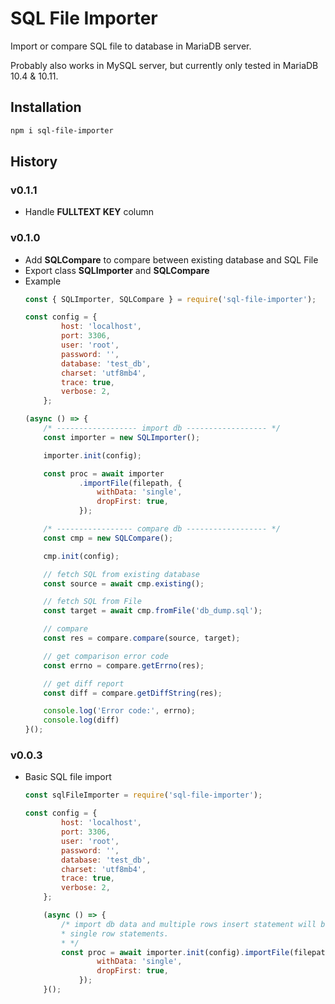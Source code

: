 # SQL File Importer

Import or compare SQL file to database in MariaDB server.

Probably also works in MySQL server, but currently only tested in MariaDB 10.4 & 10.11.

## Installation

```bash
npm i sql-file-importer
```

## History

### v0.1.1

- Handle **FULLTEXT KEY** column

### v0.1.0

- Add **SQLCompare** to compare between existing database and SQL File
- Export class **SQLImporter** and **SQLCompare**
- Example
	```javascript
	const { SQLImporter, SQLCompare } = require('sql-file-importer');

	const config = {
			host: 'localhost',
			port: 3306,
			user: 'root',
			password: '',
			database: 'test_db',
			charset: 'utf8mb4',
			trace: true,
			verbose: 2,
		};

	(async () => {
		/* ------------------ import db ------------------ */
		const importer = new SQLImporter();

		importer.init(config);

		const proc = await importer
				.importFile(filepath, {
					withData: 'single',
					dropFirst: true,
				});

		/* ----------------- compare db ------------------ */
		const cmp = new SQLCompare();

		cmp.init(config);

		// fetch SQL from existing database
		const source = await cmp.existing();

		// fetch SQL from File
		const target = await cmp.fromFile('db_dump.sql');

		// compare
		const res = compare.compare(source, target);

		// get comparison error code
		const errno = compare.getErrno(res);

		// get diff report
		const diff = compare.getDiffString(res);

		console.log('Error code:', errno);
		console.log(diff)
	}();
	```

### v0.0.3

- Basic SQL file import

	```javascript
	const sqlFileImporter = require('sql-file-importer');

	const config = {
			host: 'localhost',
			port: 3306,
			user: 'root',
			password: '',
			database: 'test_db',
			charset: 'utf8mb4',
			trace: true,
			verbose: 2,
		};

		(async () => {
			/* import db data and multiple rows insert statement will be splitted into
			* single row statements.
			* */
			const proc = await importer.init(config).importFile(filepath, {
					withData: 'single',
					dropFirst: true,
				});
		}();
	```
